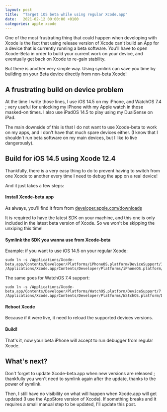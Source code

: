 ```yaml
---
layout: post
title:  "Target iOS beta while using regular Xcode.app"
date:   2021-02-12 09:00:00 +0100
categories: apple xcode
---
```


One of the most frustrating thing that could happen when developing with Xcode is the fact that using release version of Xcode can't build an App for a device that is currently running a beta software.
You'll have to open Xcode-Beta in order to build your current work on your device, and eventually get back on Xcode to re-gain stability.

But there is another very simple way. Using symlink can save you time by building on your Beta device directly from non-beta Xcode!

<!--more-->

## A frustrating build on device problem

At the time I write those lines, I use iOS 14.5 on my iPhone, and WatchOS 7.4 ; very useful for unlocking my iPhone with my Apple watch in those masked-on times.
I also use iPadOS 14.5 to play using my DualSense on iPad.

The main downside of this is that I do not want to use Xcode-beta to work on my apps, and I don't have that much spare devices either. (I know that I shouldn't run beta software on my main devices, but I like to live dangerously).

## Build for iOS 14.5 using Xcode 12.4

Thankfully, there is a very easy thing to do to prevent having to switch from one Xcode to another every time I need to debug the app on a real device!

And it just takes a few steps:

#### Install Xcode-beta.app

As always, you'll find it from from [developer.apple.com/downloads][developer-apple-download]

It is required to have the latest SDK on your machine, and this one is only included in the latest beta version of Xcode. So we won't be skipping the unxiping this time!

#### Symlink the SDK you wanna use from Xcode-beta

Example: if you want to use iOS 14.5 on your regular Xcode:

    sudo ln -s /Applications/Xcode-beta.app/Contents/Developer/Platforms/iPhoneOS.platform/DeviceSupport/14.5 /Applications/Xcode.app/Contents/Developer/Platforms/iPhoneOS.platform/DeviceSupport/14.5

The same goes for WatchOS 7.4 support:

    sudo ln -s /Applications/Xcode-beta.app/Contents/Developer/Platforms/WatchOS.platform/DeviceSupport/7.4 /Applications/Xcode.app/Contents/Developer/Platforms/WatchOS.platform/DeviceSupport/7.4

#### Reboot Xcode

Because if it were live, it need to reload the supported devices versions.

#### Build!

That's it, now your beta iPhone will accept to run debugger from regular Xcode.

## What's next?

Don't forget to update Xcode-beta.app when new versions are released ; thankfully you won't need to symlink again after the update, thanks to the power of symlink.

Then, I still have no visibility on what will happen when Xcode.app will get updated (I use the AppStore version of Xcode). If something breaks and it requires a small manual step to be updated, I'll update this post.

[developer-apple-download]: https://developer.apple.com/download
